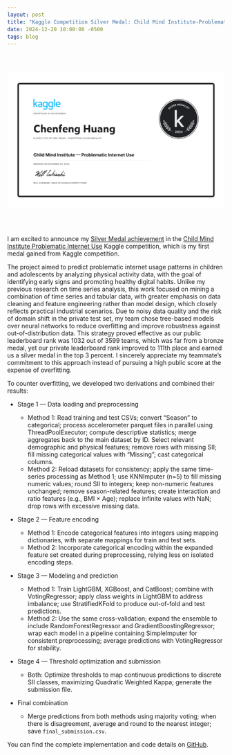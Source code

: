 ```yaml
---
layout: post
title: "Kaggle Competition Silver Medal: Child Mind Institute-Problematic Internet Use"
date: 2024-12-20 10:00:00 -0500
tags: blog
---
```

<!--more-->
<style>
.image-container {
  display: flex;
  justify-content: center;
  margin-bottom: 20px;
}

.image-wrapper {
  width: 100%;
  max-width: 800px;
  height: 400px;
}

.image-wrapper img {
  width: 100%;
  height: 100%;
  object-fit: contain;
}
</style>

<div class="image-container">
  <div class="image-wrapper">
    <img src="/images/2024-12-20-Kaggle-CMI-PIU/Kaggle.png" alt="kaggle">
  </div>
</div>

I am excited to announce my [Silver Medal achievement](https://www.kaggle.com/certification/competitions/alrickh/child-mind-institute-problematic-internet-use) in the [Child Mind Institute Problematic Internet Use](https://www.kaggle.com/competitions/child-mind-institute-problematic-internet-use) Kaggle competition, which is my first medal gained from Kaggle competition.

The project aimed to predict problematic internet usage patterns in children and adolescents by analyzing physical activity data, with the goal of identifying early signs and promoting healthy digital habits. Unlike my previous research on time series analysis, this work focused on mining a combination of time series and tabular data, with greater emphasis on data cleaning and feature engineering rather than model design, which closely reflects practical industrial scenarios. Due to noisy data quality and the risk of domain shift in the private test set, my team chose tree-based models over neural networks to reduce overfitting and improve robustness against out-of-distribution data. This strategy proved effective as our public leaderboard rank was 1032 out of 3599 teams, which was far from a bronze medal, yet our private leaderboard rank improved to 111th place and earned us a silver medal in the top 3 percent. I sincerely appreciate my teammate’s commitment to this approach instead of pursuing a high public score at the expense of overfitting.

To counter overfitting, we developed two derivations and combined their results:

- Stage 1 — Data loading and preprocessing
  - Method 1: Read training and test CSVs; convert “Season” to categorical; process accelerometer parquet files in parallel using ThreadPoolExecutor; compute descriptive statistics; merge aggregates back to the main dataset by ID. Select relevant demographic and physical features; remove rows with missing SII; fill missing categorical values with “Missing”; cast categorical columns.
  - Method 2: Reload datasets for consistency; apply the same time-series processing as Method 1; use KNNImputer (n=5) to fill missing numeric values; round SII to integers; keep non-numeric features unchanged; remove season-related features; create interaction and ratio features (e.g., BMI × Age); replace infinite values with NaN; drop rows with excessive missing data.

- Stage 2 — Feature encoding
  - Method 1: Encode categorical features into integers using mapping dictionaries, with separate mappings for train and test sets.
  - Method 2: Incorporate categorical encoding within the expanded feature set created during preprocessing, relying less on isolated encoding steps.

- Stage 3 — Modeling and prediction
  - Method 1: Train LightGBM, XGBoost, and CatBoost; combine with VotingRegressor; apply class weights in LightGBM to address imbalance; use StratifiedKFold to produce out-of-fold and test predictions.
  - Method 2: Use the same cross-validation; expand the ensemble to include RandomForestRegressor and GradientBoostingRegressor; wrap each model in a pipeline containing SimpleImputer for consistent preprocessing; average predictions with VotingRegressor for stability.

- Stage 4 — Threshold optimization and submission
  - Both: Optimize thresholds to map continuous predictions to discrete SII classes, maximizing Quadratic Weighted Kappa; generate the submission file.

- Final combination
  - Merge predictions from both methods using majority voting; when there is disagreement, average and round to the nearest integer; save `final_submission.csv`.

You can find the complete implementation and code details on [GitHub](https://github.com/chenfeng-huang/Kaggle_Silver_Medal_Solutioun_CMI-PIU).